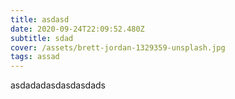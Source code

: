 ```yaml
---
title: asdasd
date: 2020-09-24T22:09:52.480Z
subtitle: sdad
cover: /assets/brett-jordan-1329359-unsplash.jpg
tags: assad
---
```

asdadadasdasdasdads